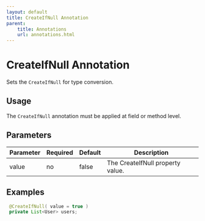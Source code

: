 ```yaml
---
layout: default
title: CreateIfNull Annotation
parent:
    title: Annotations
    url: annotations.html
---
```


# CreateIfNull Annotation

Sets the `CreateIfNull` for type conversion.

## Usage

The `CreateIfNull` annotation must be applied at field or method level.

## Parameters

<p> <table summary="">
 <thead>
 <tr>
 <th>Parameter</th>
 <th>Required</th>
 <th>Default</th>
 <th>Description</th>
 </tr>
 </thead>
 <tbody>
 <tr>
 <td>value</td>
 <td>no</td>
 <td>false</td>
 <td>The CreateIfNull property value.</td>
 </tr>
 </tbody>
 </table>
</p>

## Examples

```java
 @CreateIfNull( value = true )
 private List<User> users;

```
